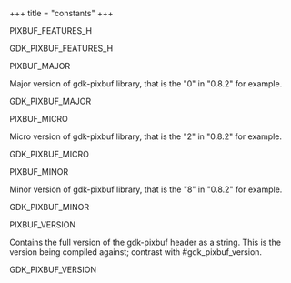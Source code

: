 +++
title = "constants"
+++
<p class="api-heading">PIXBUF_FEATURES_H</p>
<div class="api-notes">
  <p class="api-ctype">GDK_PIXBUF_FEATURES_H</p>
</div>
<p class="api-heading">PIXBUF_MAJOR</p>
<p class="api-doc">Major version of gdk-pixbuf library, that is the "0" in
"0.8.2" for example.</p>
<div class="api-notes">
  <p class="api-ctype">GDK_PIXBUF_MAJOR</p>
</div>
<p class="api-heading">PIXBUF_MICRO</p>
<p class="api-doc">Micro version of gdk-pixbuf library, that is the "2" in
"0.8.2" for example.</p>
<div class="api-notes">
  <p class="api-ctype">GDK_PIXBUF_MICRO</p>
</div>
<p class="api-heading">PIXBUF_MINOR</p>
<p class="api-doc">Minor version of gdk-pixbuf library, that is the "8" in
"0.8.2" for example.</p>
<div class="api-notes">
  <p class="api-ctype">GDK_PIXBUF_MINOR</p>
</div>
<p class="api-heading">PIXBUF_VERSION</p>
<p class="api-doc">Contains the full version of the gdk-pixbuf header as a string.
This is the version being compiled against; contrast with
#gdk_pixbuf_version.</p>
<div class="api-notes">
  <p class="api-ctype">GDK_PIXBUF_VERSION</p>
</div>
